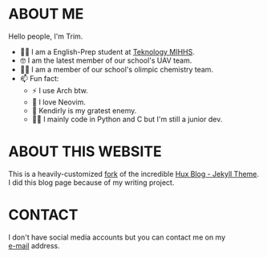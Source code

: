 # ABOUT ME

Hello people, I'm Trim.

- 👨‍🎓 I am a English-Prep student at [Teknology MIHHS](https://teknolojiaihl.meb.k12.tr/).
- 🤓 I am the latest member of our school's UAV team.
- 👨‍🔬 I am a member of our school's olimpic chemistry team.
- 📫 Fun fact:
  - ⚡ I use Arch btw.
  - 💎 I love Neovim.
  - 🤬 Kendirly is my gratest enemy.
  - 👨‍💻 I mainly code in Python and C but I'm still a junior dev.

# ABOUT THIS WEBSITE

This is a heavily-customized [fork](https://github.com/HynDuf/hynduf.github.io) of the incredible [Hux Blog - Jekyll Theme](https://github.com/Huxpro/huxpro.github.io).  
I did this blog page because of my writing project.

# CONTACT

I don't have social media accounts but you can contact me on my  
[e-mail](mailto:omuaz01@gmail.com) address.
